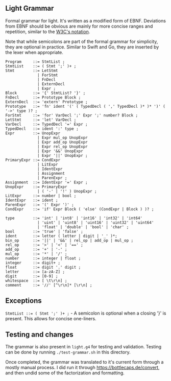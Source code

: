## Light Grammar
Formal grammar for light. It's written as a modified form of EBNF. Deviations from EBNF should be obvious are mainly for more concise ranges and repetition, similar to the [W3C's notation](https://www.w3.org/TR/xquery-31/#EBNFNotation).

Note that while semicolons are part of the formal grammar for simplicity, they are optional in practice. Similar to Swift and Go, they are inserted by the lexer when appropriate.

``` ebnf
Program     ::= StmtList ;
StmtList    ::= ( Stmt ';' )+ ;
Stmt        ::= LetStmt
              | ForStmt
              | FnDecl
              | ExternDecl
              | Expr ;
Block       ::= '{' StmtList? '}' ;
FnDecl      ::= Prototype Block ;
ExternDecl  ::= 'extern' Prototype ;
Prototype   ::= 'fn' ident '(' ( TypedDecl ( ',' TypedDecl )* )* ')' ( '->' type )? ;
ForStmt     ::= 'for' VarDecl ';' Expr ';' number? Block ;
LetStmt     ::= 'let' VarDecl ;
VarDecl     ::= TypedDecl '=' Expr ;
TypedDecl   ::= ident ':' type ;
Expr        ::= UnopExpr
              | Expr mul_op UnopExpr
              | Expr add_op UnopExpr
              | Expr rel_op UnopExpr
              | Expr '&&' UnopExpr
              | Expr '||' UnopExpr ;
PrimaryExpr ::= CondExpr
              | LitExpr
              | IdentExpr
              | Assignment
              | ParenExpr ;
Assignment  ::= IdentExpr '=' Expr ;
UnopExpr    ::= PrimaryExpr
              | ( '-' | '!' ) UnopExpr ;
LitExpr     ::= number | bool ;
IdentExpr   ::= ident ;
ParenExpr   ::= '(' Expr ')' ;
CondExpr    ::= 'if' Expr Block ( 'else' (CondExpr | Block ) )? ;

type        ::= 'int' | 'int8' | 'int16' | 'int32' | 'int64'
              | 'uint' | 'uint8' | 'uint16' | 'uint32' | 'uint64'
              | 'float' | 'double' | 'bool' | 'char' ;
bool        ::= 'true' | 'false' ;
ident       ::= letter ( letter | digit | '_' )*;
bin_op      ::= '||' | '&&' | rel_op | add_op | mul_op ;
rel_op      ::= '>' | '<' | '==' ;
add_op      ::= '+' | '-' ;
mul_op      ::= '*' | '/' ;
number      ::= integer | float ;
integer     ::= digit+ ;
float       ::= digit '.' digit ;
letter      ::= [a-zA-Z] ;
digit       ::= [0-9] ;
whitespace  ::= [ \t\r\n] ;
comment     ::= '//' [^\r\n]* [\r\n] ;
```

## Exceptions
`StmtList ::= ( Stmt ';' )+ ;` - A semicolon is optional when a closing '}' is present. This allows for concise one-liners.

## Testing and changes
The grammar is also present in `light.g4` for testing and validation. Testing can be done by running `./test-grammar.sh` in this directory.

Once completed, the grammar was translated to it's current form through a mostly manual process. I did run it through https://bottlecaps.de/convert, and then undid some of the factorization and formatting.
